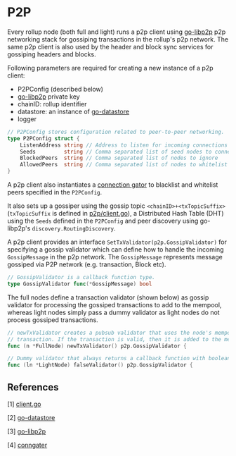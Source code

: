 # P2P

Every rollup node (both full and light) runs a p2p client using [go-libp2p][go-libp2p] p2p networking stack for gossiping transactions in the rollup's p2p network. The same p2p client is also used by the header and block sync services for gossiping headers and blocks.

Following parameters are required for creating a new instance of a p2p client:

* P2PConfig (described below)
* [go-libp2p][go-libp2p] private key
* chainID: rollup identifier
* datastore: an instance of [go-datastore][go-datastore]
* logger

```go
// P2PConfig stores configuration related to peer-to-peer networking.
type P2PConfig struct {
	ListenAddress string // Address to listen for incoming connections
	Seeds         string // Comma separated list of seed nodes to connect to
	BlockedPeers  string // Comma separated list of nodes to ignore
	AllowedPeers  string // Comma separated list of nodes to whitelist
}
```

A p2p client also instantiates a [connection gator][conngater] to blacklist and whitelist peers specified in the `P2PConfig`.

It also sets up a gossiper using the gossip topic `<chainID>+<txTopicSuffix>` (`txTopicSuffix` is defined in [p2p/client.go][client.go]), a Distributed Hash Table (DHT) using the `Seeds` defined in the `P2PConfig` and peer discovery using go-libp2p's `discovery.RoutingDiscovery`.

A p2p client provides an interface `SetTxValidator(p2p.GossipValidator)` for specifying a gossip validator which can define how to handle the incoming `GossipMessage` in the p2p network. The `GossipMessage` represents message gossiped via P2P network (e.g. transaction, Block etc).

```go
// GossipValidator is a callback function type.
type GossipValidator func(*GossipMessage) bool
```

The full nodes define a transaction validator (shown below) as gossip validator for processing the gossiped transactions to add to the mempool, whereas light nodes simply pass a dummy validator as light nodes do not process gossiped transactions.

```go
// newTxValidator creates a pubsub validator that uses the node's mempool to check the
// transaction. If the transaction is valid, then it is added to the mempool
func (n *FullNode) newTxValidator() p2p.GossipValidator {
```

```go
// Dummy validator that always returns a callback function with boolean `false`
func (ln *LightNode) falseValidator() p2p.GossipValidator {
```

## References

[1] [client.go][client.go]

[2] [go-datastore][go-datastore]

[3] [go-libp2p][go-libp2p]

[4] [conngater][conngater]

[client.go]: https://github.com/rollkit/rollkit/blob/main/p2p/client.go#L43
[go-datastore]: https://github.com/ipfs/go-datastore
[go-libp2p]: https://github.com/libp2p/go-libp2p
[conngater]: https://github.com/libp2p/go-libp2p/tree/master/p2p/net/conngater

